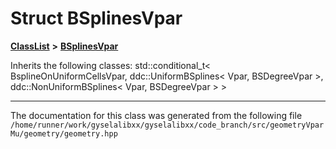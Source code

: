 

# Struct BSplinesVpar



[**ClassList**](annotated.md) **>** [**BSplinesVpar**](structBSplinesVpar.md)








Inherits the following classes: std::conditional_t< BsplineOnUniformCellsVpar, ddc::UniformBSplines< Vpar, BSDegreeVpar >, ddc::NonUniformBSplines< Vpar, BSDegreeVpar > >































































------------------------------
The documentation for this class was generated from the following file `/home/runner/work/gyselalibxx/gyselalibxx/code_branch/src/geometryVparMu/geometry/geometry.hpp`

